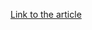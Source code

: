 [Link to the article](https://www.akamai.com/blog/security/tackling-dga-based-malware-detection-in-dns-traffic)

